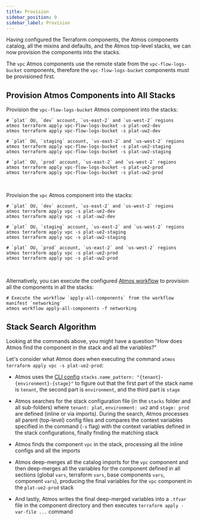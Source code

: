 ```yaml
---
title: Provision
sidebar_position: 9
sidebar_label: Provision
---
```


Having configured the Terraform components, the Atmos components catalog, all the mixins and defaults, and the Atmos top-level stacks, we can now
provision the components into the stacks.

The `vpc` Atmos components use the remote state from the `vpc-flow-logs-bucket` components, therefore the `vpc-flow-logs-bucket` components must
be provisioned first.

## Provision Atmos Components into All Stacks

Provision the `vpc-flow-logs-bucket` Atmos component into the stacks:

```shell
# `plat` OU, `dev` account, `us-east-2` and `us-west-2` regions
atmos terraform apply vpc-flow-logs-bucket -s plat-ue2-dev
atmos terraform apply vpc-flow-logs-bucket -s plat-uw2-dev

# `plat` OU, `staging` account, `us-east-2` and `us-west-2` regions
atmos terraform apply vpc-flow-logs-bucket -s plat-ue2-staging
atmos terraform apply vpc-flow-logs-bucket -s plat-uw2-staging

# `plat` OU, `prod` account, `us-east-2` and `us-west-2` regions
atmos terraform apply vpc-flow-logs-bucket -s plat-ue2-prod
atmos terraform apply vpc-flow-logs-bucket -s plat-uw2-prod
```

<br/>

Provision the `vpc` Atmos component into the stacks:

```shell
# `plat` OU, `dev` account, `us-east-2` and `us-west-2` regions
atmos terraform apply vpc -s plat-ue2-dev
atmos terraform apply vpc -s plat-uw2-dev

# `plat` OU, `staging` account, `us-east-2` and `us-west-2` regions
atmos terraform apply vpc -s plat-ue2-staging
atmos terraform apply vpc -s plat-uw2-staging

# `plat` OU, `prod` account, `us-east-2` and `us-west-2` regions
atmos terraform apply vpc -s plat-ue2-prod
atmos terraform apply vpc -s plat-uw2-prod
```

<br/>

Alternatively, you can execute the configured [Atmos workflow](/quick-start/create-workflows) to provision all the components in all the stacks:

```shell
# Execute the workflow `apply-all-components` from the workflow manifest `networking`
atmos workflow apply-all-components -f networking
```

## Stack Search Algorithm

Looking at the commands above, you might have a question "How does Atmos find the component in the stack and all the variables?"

Let's consider what Atmos does when executing the command `atmos terraform apply vpc -s plat-ue2-prod`:

- Atmos uses the [CLI config](/quick-start/configure-cli) `stacks.name_pattern: "{tenant}-{environment}-{stage}"` to figure out that the first part of
  the stack name is `tenant`, the second part is `environment`, and the third part is `stage`

- Atmos searches for the stack configuration file (in the `stacks` folder and all sub-folders) where `tenant: plat`, `environment: ue2`
  and `stage: prod` are defined (inline or via imports). During the search, Atmos processes all parent (top-level) config files and compares the
  context variables specified in the command (`-s` flag) with the context variables defined in the stack configurations, finally finding the matching
  stack

- Atmos finds the component `vpc` in the stack, processing all the inline configs and all the imports

- Atmos deep-merges all the catalog imports for the `vpc` component and then deep-merges all the variables for the component defined in all
  sections (global `vars`, terraform `vars`, base components `vars`, component `vars`), producing the final variables for the `vpc` component in
  the `plat-ue2-prod` stack

- And lastly, Atmos writes the final deep-merged variables into a `.tfvar` file in the component directory and then
  executes `terraform apply -var-file ...` command
